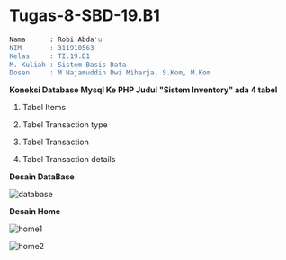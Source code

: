 # Tugas-8-SBD-19.B1
```bash
Nama      : Robi Abda'u
NIM       : 311910563
Kelas     : TI.19.B1
M. Kuliah : Sistem Basis Data
Dosen     : M Najamuddin Dwi Miharja, S.Kom, M.Kom
```
**Koneksi Database Mysql Ke PHP Judul "Sistem Inventory"
ada 4 tabel**

1. Tabel Items

2. Tabel Transaction type

3. Tabel Transaction

4. Tabel Transaction details

**Desain DataBase**

![database](https://user-images.githubusercontent.com/81896427/123500318-794d0b80-d667-11eb-9375-dd3e227887b3.png)


**Desain Home**

![home1](https://user-images.githubusercontent.com/81896427/123500335-9681da00-d667-11eb-99ff-a9889287c419.png)

![home2](https://user-images.githubusercontent.com/81896427/123500337-97b30700-d667-11eb-97b2-ab3a14201698.png)





